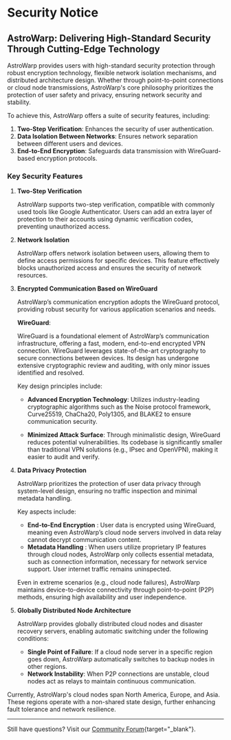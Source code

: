 # Security Notice

## AstroWarp: Delivering High-Standard Security Through Cutting-Edge Technology

AstroWarp provides users with high-standard security protection through robust encryption technology, flexible network isolation mechanisms, and distributed architecture design. Whether through point-to-point connections or cloud node transmissions, AstroWarp's core philosophy prioritizes the protection of user safety and privacy, ensuring network security and stability.

To achieve this, AstroWarp offers a suite of security features, including:

1. **Two-Step Verification**: Enhances the security of user authentication.
2. **Data Isolation Between Networks**: Ensures network separation between different users and devices.
3. **End-to-End Encryption**: Safeguards data transmission with WireGuard-based encryption protocols.

### Key Security Features

1. **Two-Step Verification**

    AstroWarp supports two-step verification, compatible with commonly used tools like Google Authenticator. Users can add an extra layer of protection to their accounts using dynamic verification codes, preventing unauthorized access.
   
2. **Network Isolation**

    AstroWarp offers network isolation between users, allowing them to define access permissions for specific devices. This feature effectively blocks unauthorized access and ensures the security of network resources.

3. **Encrypted Communication Based on WireGuard**

    AstroWarp’s communication encryption adopts the WireGuard protocol, providing robust security for various application scenarios and needs.

    **WireGuard**: 
    
    WireGuard is a foundational element of AstroWarp’s communication infrastructure, offering a fast, modern, end-to-end encrypted VPN connection. WireGuard leverages state-of-the-art cryptography to secure connections between devices. Its design has undergone extensive cryptographic review and auditing, with only minor issues identified and resolved.
    
    Key design principles include:

    * **Advanced Encryption Technology**: Utilizes industry-leading cryptographic algorithms such as the Noise protocol framework, Curve25519, ChaCha20, Poly1305, and BLAKE2 to ensure communication security.

    * **Minimized Attack Surface**: Through minimalistic design, WireGuard reduces potential vulnerabilities. Its codebase is significantly smaller than traditional VPN solutions (e.g., IPsec and OpenVPN), making it easier to audit and verify.

4. **Data Privacy Protection**

    AstroWarp prioritizes the protection of user data privacy through system-level design, ensuring no traffic inspection and minimal metadata handling.

    Key aspects include:

     * **End-to-End Encryption** : User data is encrypted using WireGuard, meaning even AstroWarp’s cloud node servers involved in data relay cannot decrypt communication content.
     * **Metadata Handling** : When users utilize proprietary IP features through cloud nodes, AstroWarp only collects essential metadata, such as connection information, necessary for network service support. User internet traffic remains uninspected.
  
    Even in extreme scenarios (e.g., cloud node failures), AstroWarp maintains device-to-device connectivity through point-to-point (P2P) methods, ensuring high availability and user independence.

5. **Globally Distributed Node Architecture**

    AstroWarp provides globally distributed cloud nodes and disaster recovery servers, enabling automatic switching under the following conditions:

    * **Single Point of Failure**: If a cloud node server in a specific region goes down, AstroWarp automatically switches to backup nodes in other regions.
    * **Network Instability**: When P2P connections are unstable, cloud nodes act as relays to maintain continuous communication.
   
Currently, AstroWarp's cloud nodes span North America, Europe, and Asia. These regions operate with a non-shared state design, further enhancing fault tolerance and network resilience.

___

Still have questions? Visit our [Community Forum](https://forum.gl-inet.com){target="_blank"}.